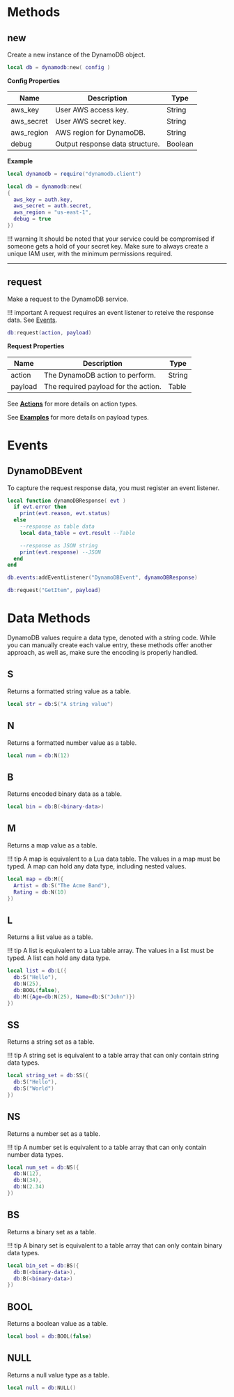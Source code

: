 # Methods

## new

Create a new instance of the DynamoDB object.

```lua
local db = dynamodb:new( config )
```

__Config Properties__

|Name|Description|Type|
|----|-----------|----|
|aws_key|User AWS access key.|String|
|aws_secret|User AWS secret key.|String|
|aws_region|AWS region for DynamoDB.|String|
|debug|Output response data structure.|Boolean|

__Example__

```lua
local dynamodb = require("dynamodb.client")

local db = dynamodb:new(
{
  aws_key = auth.key,
  aws_secret = auth.secret,
  aws_region = "us-east-1",
  debug = true
})
```

!!! warning
    It should be noted that your service could be compromised if someone gets a hold of your secret key. Make sure to always create a unique IAM user, with the minimum permissions required.

---

## request

Make a request to the DynamoDB service.

!!! important
    A request requires an event listener to reteive the response data. See [Events](#events).

```lua
db:request(action, payload)
```

__Request Properties__

|Name|Description|Type|
|----|-----------|----|
|action|The DynamoDB action to perform.|String|
|payload|The required payload for the action.|Table|

See __[Actions](usage/#actions)__ for more details on action types.

See __[Examples](example/#payloads)__ for more details on payload types.

# Events

## DynamoDBEvent

To capture the request response data, you must register an event listener.

```lua
local function dynamoDBResponse( evt )
  if evt.error then
    print(evt.reason, evt.status)
  else
    --response as table data
    local data_table = evt.result --Table

    --response as JSON string
    print(evt.response) --JSON
  end
end

db.events:addEventListener("DynamoDBEvent", dynamoDBResponse)

db:request("GetItem", payload)
```

# Data Methods

DynamoDB values require a data type, denoted with a string code. While you can manually create each value entry, these methods offer another approach, as well as, make sure the encoding is properly handled.

## S

Returns a formatted string value as a table.

```lua
local str = db:S("A string value")
```

## N

Returns a formatted number value as a table.

```lua
local num = db:N(12)
```

## B

Returns encoded binary data as a table.

```lua
local bin = db:B(<binary-data>)
```

## M

Returns a map value as a table.

!!! tip
    A map is equivalent to a Lua data table. The values in a map must be typed. A map can hold any data type, including nested values.

```lua
local map = db:M({
  Artist = db:S("The Acme Band"),
  Rating = db:N(10) 
})
```

## L

Returns a list value as a table.

!!! tip
    A list is equivalent to a Lua table array. The values in a list must be typed. A list can hold any data type.

```lua
local list = db:L({
  db:S("Hello"),
  db:N(25),
  db:BOOL(false),
  db:M({Age=db:N(25), Name=db:S("John")})
})
```

## SS

Returns a string set as a table.

!!! tip
    A string set is equivalent to a table array that can only contain string data types.

```lua
local string_set = db:SS({
  db:S("Hello"),
  db:S("World")
})
```

## NS

Returns a number set as a table.

!!! tip
    A number set is equivalent to a table array that can only contain number data types.

```lua
local num_set = db:NS({
  db:N(12),
  db:N(34),
  db:N(2.34)
})
```

## BS

Returns a binary set as a table.

!!! tip
    A binary set is equivalent to a table array that can only contain binary data types.

```lua
local bin_set = db:BS({
  db:B(<binary-data>),
  db:B(<binary-data>)
})
```

## BOOL

Returns a boolean value as a table.

```lua
local bool = db:BOOL(false)
```

## NULL

Returns a null value type as a table.

```lua
local null = db:NULL()
```